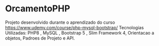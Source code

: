 # OrcamentoPHP
Projeto desenvolvido durante o aprendizado do curso https://www.udemy.com/course/php-mysql-bootstrap/
Tecnologias Utilizadas: PHP8 , MySQL , Bootstrap 5 , Slim Framework 4, Orientacao a objetos, Padroes de Projeto e API.
